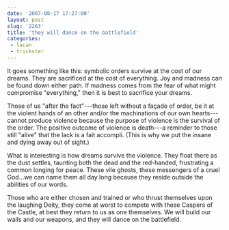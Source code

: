 ```yaml
---
date: '2007-08-17 17:27:00'
layout: post
slug: '2263'
title: 'they will dance on the battlefield'
categories:
 - lacan
 - trickster
---
```


It goes something like this: symbolic orders survive at the cost of our dreams. They are sacrificed at the cost of everything. Joy and madness can be found down either path. If madness comes from the fear of what might compromise "everything," then it is best to sacrifice your dreams.

Those of us "after the fact"---those left without a façade of order, be it at the violent hands of an other and/or the machinations of our own hearts---cannot produce violence because the purpose of violence is the survival of the order. The positive outcome of violence is death---a reminder to those still "alive" that the lack is a fait accompli. (This is why we put the insane and dying away out of sight.)

What is interesting is how dreams survive the violence. They float there as the dust settles, taunting both the dead and the red-handed, frustrating a common longing for peace. These vile ghosts, these messengers of a cruel God...we can name them all day long because they reside outside the abilities of our words.

Those who are either chosen and trained or who thrust themselves upon the laughing Deity, they come at worst to compete with these Caspers of the Castle, at best they return to us as one themselves. We will build our walls and our weapons, and they will dance on the battlefield.
